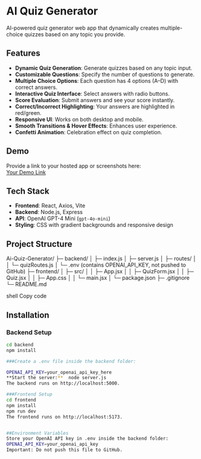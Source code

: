 # AI Quiz Generator

AI-powered quiz generator web app that dynamically creates multiple-choice quizzes based on any topic you provide.

## Features

- **Dynamic Quiz Generation**: Generate quizzes based on any topic input.  
- **Customizable Questions**: Specify the number of questions to generate.  
- **Multiple Choice Options**: Each question has 4 options (A–D) with correct answers.  
- **Interactive Quiz Interface**: Select answers with radio buttons.  
- **Score Evaluation**: Submit answers and see your score instantly.  
- **Correct/Incorrect Highlighting**: Your answers are highlighted in red/green.  
- **Responsive UI**: Works on both desktop and mobile.  
- **Smooth Transitions & Hover Effects**: Enhances user experience.  
- **Confetti Animation**: Celebration effect on quiz completion.  

## Demo

Provide a link to your hosted app or screenshots here:  
[Your Demo Link](https://your-username.github.io/ai-quiz-generator/)

## Tech Stack

- **Frontend**: React, Axios, Vite  
- **Backend**: Node.js, Express  
- **API**: OpenAI GPT-4 Mini (`gpt-4o-mini`)  
- **Styling**: CSS with gradient backgrounds and responsive design  

## Project Structure

Ai-Quiz-Generator/
├─ backend/
│ ├─ index.js
│ ├─ server.js
│ ├─ routes/
│ │ └─ quizRoutes.js
│ └─ .env (contains OPENAI_API_KEY, not pushed to GitHub)
├─ frontend/
│ ├─ src/
│ │ ├─ App.jsx
│ │ ├─ QuizForm.jsx
│ │ ├─ Quiz.jsx
│ │ ├─ App.css
│ │ └─ main.jsx
│ └─ package.json
├─ .gitignore
└─ README.md

shell
Copy code

## Installation

### Backend Setup
```bash
cd backend
npm install

###Create a .env file inside the backend folder:

OPENAI_API_KEY=your_openai_api_key_here
**Start the server:**  node server.js
The backend runs on http://localhost:5000.

###Frontend Setup
cd frontend
npm install
npm run dev
The frontend runs on http://localhost:5173.


##Environment Variables
Store your OpenAI API key in .env inside the backend folder:
OPENAI_API_KEY=your_openai_api_key
Important: Do not push this file to GitHub.

